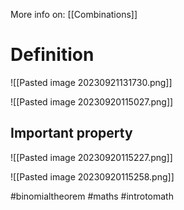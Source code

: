 More info on: [[Combinations]]

# Definition

![[Pasted image 20230921131730.png]]


![[Pasted image 20230920115027.png]]

## Important property

![[Pasted image 20230920115227.png]]

![[Pasted image 20230920115258.png]]


#binomialtheorem #maths #introtomath 